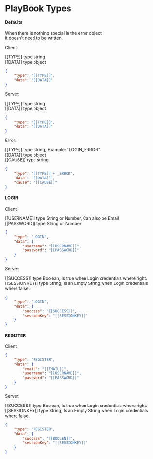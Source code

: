 # PlayBook Types

#### Defaults
When there is nothing special in the error object  
it doesn't need to be written.  

Client:  
  
[[TYPE]] type string  
[[DATA]] type object

```JSON
{   
    "type": "[[TYPE]]",  
    "data": "[[DATA]]"  
}
```

Server:  

[[TYPE]] type string  
[[DATA]] type object  

```JSON
{   
    "type": "[[TYPE]]",  
    "data": "[[DATA]]"
}
```

Error:  

[[TYPE]] type string, Example: "LOGIN_ERROR"  
[[DATA]] type object   
[[CAUSE]] type string   

```JSON
{   
    "type": "[[TYPE]] + _ERROR",
    "data": "[[DATA]]",
    "cause": "[[CAUSE]]"
}
```


#### LOGIN
Client:  

[[USERNAME]] type String or Number, Can also be Email   
[[PASSWORD]] type String or Number  
  
```JSON
{   
    "type": "LOGIN",  
    "data": {  
        "username": "[[USERNAME]]",  
        "password": "[[PASSWORD]]"  
    }  
}
```

Server:  

[[SUCCESS]] type Boolean, Is true when Login credentials where right.  
[[SESSIONKEY]] type String, Is an Empty String when Login credentials where false.

```JSON
{   
    "type": "LOGIN",  
    "data": {  
        "success": "[[SUCCESS]]",
        "sessionKey": "[[SESSIONKEY]]"
    }  
}
```

#### REGISTER
Client:
```JSON
{   
    "type": "REGISTER",  
    "data": {
        "email": "[[EMAIL]]",
        "username": "[[USERNAME]]",
        "password": "[[PASSWORD]]"  
    }  
}
```

Server:  

[[SUCCESS]] type Boolean, Is true when Login credentials where right.  
[[SESSIONKEY]] type String, Is an Empty String when Login credentials where false.

```JSON
{   
    "type": "REGISTER",  
    "data": {  
        "success": "[[BOOLEN]]",
        "sessionKey": "[[SESSIONKEY]]"
    }  
}
```